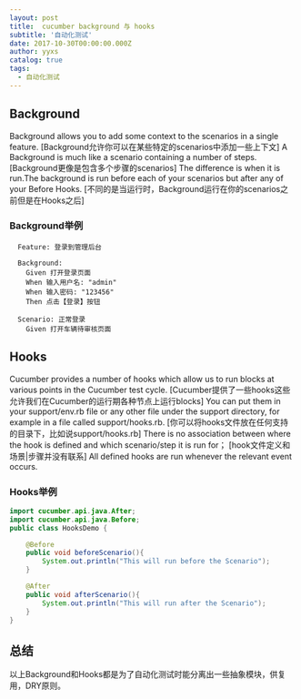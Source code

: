 ```yaml
---
layout: post
title:  cucumber background 与 hooks
subtitle: '自动化测试'
date: 2017-10-30T00:00:00.000Z
author: yyxs
catalog: true
tags:
  - 自动化测试
---
```


## Background

Background allows you to add some context to the scenarios in a single feature.
[Background允许你可以在某些特定的scenarios中添加一些上下文]
A Background is much like a scenario containing a number of steps.[Background更像是包含多个步骤的scenarios]
The difference is when it is run.The background is run before each of your scenarios but after any of your Before Hooks.
[不同的是当运行时，Background运行在你的scenarios之前但是在Hooks之后]

### Background举例

```feature
  Feature: 登录到管理后台
  
  Background:
    Given 打开登录页面
    When 输入用户名: "admin"
    When 输入密码: "123456"
    Then 点击【登录】按钮

  Scenario: 正常登录
    Given 打开车辆待审核页面
```

## Hooks

Cucumber provides a number of hooks which allow us to run blocks at various points in the Cucumber test cycle.
[Cucumber提供了一些hooks这些允许我们在Cucumber的运行期各种节点上运行blocks]
You can put them in your support/env.rb file or any other file under the support directory, for example in a file called support/hooks.rb.
[你可以将hooks文件放在任何支持的目录下，比如说support/hooks.rb]
There is no association between where the hook is defined and which scenario/step it is run for；
[hook文件定义和场景|步骤并没有联系]
All defined hooks are run whenever the relevant event occurs.

### Hooks举例
```java
import cucumber.api.java.After;
import cucumber.api.java.Before;
public class HooksDemo {

    @Before
    public void beforeScenario(){
        System.out.println("This will run before the Scenario");
    }

    @After
    public void afterScenario(){
        System.out.println("This will run after the Scenario");
    }
}
```

## 总结
以上Background和Hooks都是为了自动化测试时能分离出一些抽象模块，供复用，DRY原则。

